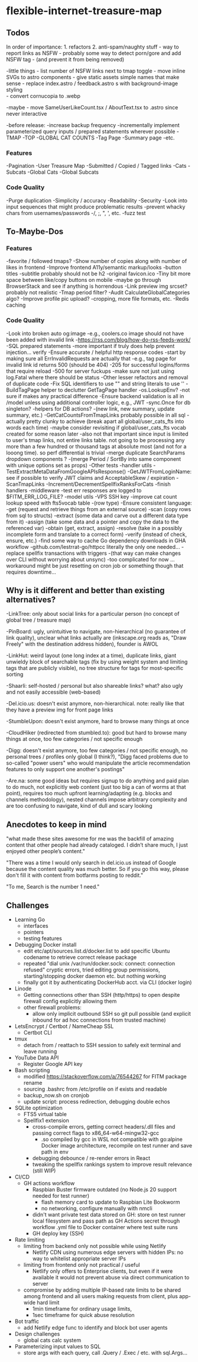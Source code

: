 # flexible-internet-treasure-map

## Todos

In order of importance:
    1. refactors
    2. anti-spam/naughty stuff
        - way to report links as NSFW
        - probably some way to detect porn/gore and add NSFW tag
            - (and prevent it from being removed)

-little things
    - list number of NSFW links next to tmap toggle
    - move inline SVGs to astro components
    - give static assets simple names that make sense
    - replace index.astro / feedback.astro <img>s with background-image styling\
    - convert cornucopia to .webp

-maybe
    - move SameUserLikeCount.tsx / AboutText.tsx to .astro since never interactive

-before release:
    -increase backup frequency
    -incrementally implement parameterized query inputs / prepared statements wherever possible
        -TMAP
        -TOP
        -GLOBAL CAT COUNTS
        -Tag Page
        -Summary page
        -etc.

### Features

-Pagination
    -User Treasure Map
        -Submitted / Copied / Tagged links
        -Cats
        -Subcats
    -Global Cats
    -Global Subcats

### Code Quality

-Purge duplication
-Simplicity / accuracy
-Readability
-Security
    -Look into input sequences that might produce problematic results
    -prevent whacky chars from usernames/passwords
        -/, ;, ", ', etc.
    -fuzz test

## To-Maybe-Dos

### Features

-favorite / followed tmaps?
-Show number of copies along with number of likes in frontend
-Improve frontend A11y/semantic markup/looks
    -button titles
    -subtitle probably should not be h2
    -original favicon.ico
    -Tiny bit more space between like/copy buttons on mobile
    -maybe go through BrowserStack and see if anything is horrendous
    -Link preview img srcset?
        probably not realistic
-Tmap period filter?
-Audit CalculateGlobalCategories algo?
-Improve profile pic upload?
    -cropping, more file formats, etc.
-Redis caching

### Code Quality

-Look into broken auto og:image
    -e.g., coolers.co image should not have been added with invalid link
    -https://rss.com/blog/how-do-rss-feeds-work/
-SQL prepared statements
    -more important if truly does help prevent injection... verify
-Ensure accurate / helpful http response codes
    -start by making sure all ErrInvalidRequests are actually that
    -e.g., tag page for invalid link id returns 500 (should be 404)
    -205 for successful logins/forms that require reload
    -500 for server fuckups
    -make sure not just using log.Fatal where there should be status
-Other lesser refactors and removal of duplicate code
    -Fix SQL identifiers to use "" and string literals to use ''
    -BuildTagPage helper to declutter GetTagPage handler
    -os.LookupEnv?
        -not sure if makes any practical difference
    -Ensure backend validation is all in /model unless using additional controller logic, e.g., JWT
    -sync.Once for db singleton?
    -helpers for DB actions?
        -(new link, new summary, update summary, etc.)
    -GetCatCountsFromTmapLinks probably possible in all sql
        -actually pretty clunky to achieve (break apart all global/user_cats_fts into words each time)
            -maybe consider revisiting if global/user_cats_fts vocab created for some reason later
        -also not that important since input is limited to user's tmap links, not entire links table. not going to be processing any more than a few hundred or thousand tags at absolute most (and not for a looong time). so perf differential is trivial
    -merge duplicate SearchParams dropdown components ?
        -(merge Period / SortBy into same component with unique options set as props)
-Other tests
    -handler utils
        -TestExtractMetaDataFromGoogleAPIsResponse()
        -GetJWTFromLoginName: see if possible to verify JWT claims and AcceptableSkew / expiration
        -ScanTmapLinks
        -Increment/DecrementSpellfixRanksForCats
    -finish handlers
    -middleware
        -test err responses are logged to $FITM_ERR_LOG_FILE?
    -model utils
-VPS SSH key
-improve cat count lookup speed with fts5vocab table
    -(row type)
-Ensure consistent language:
    -get (request and retrieve things from an external source)
    -scan (copy rows from sql to structs)
    -extract (some data and carve out a different data type from it)
    -assign (take some data and a pointer and copy the data to the referenced var)
    -obtain (get, extract, assign)
    -resolve (take in a possibly incomplete form and translate to a correct form)
    -verify (instead of check, ensure, etc.)
-find some way to cache Go dependency downloads in GHA workflow
    -github.com/lestrrat-go/httpcc literally the only one needed...
-replace spellfix transactions with triggers
    -(that way can make changes over CLI without worrying about unsync)
    -too complicated for now ... workaround might be just resetting on cron job or something though that requires downtime...

## Why is it different and better than existing alternatives?

-LinkTree: only about social links for a particular person (no concept of global tree / treasure map)

-PinBoard: ugly, unintuitive to navigate, non-hierarchical (no guarantee of link quality), unclear what links actually are (inkscape.org reads as, "Draw Freely" with the destination address hidden), founder is AWOL

-LinkHut: weird layout (one long index at a time), duplicate links, giant unwieldy block of searchable tags (fix by using weight system and limiting tags that are publicly visible), no tree structure for tags for most-specific sorting

-Shaarli: self-hosted / personal but also shareable links? what? also ugly and not easily accessible (web-based)

-Del.icio.us: doesn't exist anymore, non-hierarchical. note: really like that they have a preview img for front page links

-StumbleUpon: doesn't exist anymore, hard to browse many things at once

-CloudHiker (redirected from stumbled.to): good but hard to browse many things at once, too few categories / not specific enough

-Digg: doesn't exist anymore, too few categories / not specific enough, no personal trees / profiles only global (I think?), "Digg faced problems due to so-called "power users" who would manipulate the article recommendation features to only support one another's postings"

-Are.na: some good ideas but requires signup to do anything and paid plan to do much, not explicitly web content (just too big a can of worms at that point), requires too much upfront learning/adapting (e.g. blocks and channels methodology), nested channels impose arbitrary complexity and are too confusing to navigate, kind of dull and scary looking

## Anecdotes to keep in mind

"what made these sites awesome for me was the backfill of amazing content that other people had already cataloged. I didn’t share much, I just enjoyed other people’s content."

"There was a time I would only search in del.icio.us instead of Google because the content quality was much better. So if you go this way, please don't fill it with content from botfarms posting to reddit."

"To me, Search is the number 1 need."

## Challenges

- Learning Go
    - interfaces
    - pointers
    - testing features
- Debugging Docker install
    - edit etc/apt/sources.list.d/docker.list to add specific Ubuntu codename to retrieve correct release package
    - repeated "dial unix /var/run/docker.sock: connect: connection refused" cryptic errors, tried editing group permissions, starting/stopping docker daemon etc. but nothing working
    - finally got it by authenticating DockerHub acct. via CLI (docker login)
- Linode
    - Getting connections other than SSH (http/https) to open despite firewall config explicitly allowing them
    - other firewall problems:
        - allow only implicit outbound SSH so git pull possible (and explicit inbound for ad hoc connections from trusted machine)
- LetsEncrypt / Certbot / NameCheap SSL
    - Certbot CLI
- tmux
    - detach from / reattach to SSH session to safely exit terminal and leave running
- YouTube Data API
    - Register Google API key
- Bash scripting
    - modified https://stackoverflow.com/a/76544267 for FITM package rename
    - sourcing .bashrc from /etc/profile on if exists and readable
    - backup_now.sh on cronjob
    - update script: process redirection, debugging double echos
- SQLite optimization
    - FTS5 virtual table
    - Spellfix1 extension
        - cross-compile errors, getting correct headers/.dll files and passing correct flags to x86_64-w64-mingw32-gcc
            - .so compiled by gcc in WSL not compatible with go:alpine Docker image architecture, recompile on test runner and save path in env
        - debugging debounce / re-render errors in React
        - tweaking the spellfix rankings system to improve result relevance (still WIP)
- CI/CD
    - GH actions workflow
        - Raspbian Buster firmware outdated (no Node.js 20 support needed for test runner)
            - flash memory card to update to Raspbian Lite Bookworm
            - no networking, configure manually with nmcli
        - didn't want private test data stored on GH: store on test runner local filesystem and pass path as GH Actions secret through workflow .yml file to Docker container where test suite runs
        - GH deploy key (SSH)
- Rate limiting
    - limiting from backend only not possible while using Netlify
        - Netlify CDN using numerous edge servers with hidden IPs: no way to whitelist appropriate server IPs
    - limiting from frontend only not practical / useful
        - Netlify only offers to Enterprise clients, but even if it were available it would not prevent abuse via direct communication to server
    - compromise by adding multiple IP-based rate limits to be shared among frontend and all users making requests from client, plus app-wide hard limit
        - 1min timeframe for ordinary usage limits,
        - 1sec timeframe for quick abuse resolution
- Bot traffic
    - add Netlify edge func to identify and block bot user agents
- Design challenges
    - global cats calc system
- Parameterizing input values to SQL
    - store args with each query, call .Query / .Exec / etc. with sql.Args...
